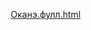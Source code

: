 [Оканэ.фулл.html](https://github.com/user-attachments/files/22931711/default.html)
<!DOCTYPE html>
<html lang="ru">
<head>
    <meta charset="UTF-8">
    <meta name="viewport" content="width=device-width, initial-scale=1.0">
    <title>Озвучка Оканэ</title>
    <style>
        * {
            margin: 0;
            padding: 0;
            box-sizing: border-box;
        }
        
        body {
            font-family: 'Segoe UI', Tahoma, Geneva, Verdana, sans-serif;
            background: linear-gradient(135deg, #fff5f7, #ffeef2);
            color: #5a2d47;
            min-height: 100vh;
            padding: 20px;
        }
        
        .container {
            max-width: 1200px;
            margin: 0 auto;
            display: grid;
            grid-template-columns: 300px 1fr;
            gap: 30px;
        }
        
        .sidebar {
            background: white;
            padding: 25px;
            border-radius: 20px;
            box-shadow: 0 4px 15px rgba(214, 51, 132, 0.1);
            border: 2px solid #f8bbd9;
            height: fit-content;
            position: sticky;
            top: 20px;
        }
        
        .main-content {
            display: flex;
            flex-direction: column;
            gap: 20px;
        }
        
        h1 {
            text-align: center;
            margin-bottom: 30px;
            color: #d63384;
            font-size: 2.5em;
            text-shadow: 2px 2px 4px rgba(214, 51, 132, 0.1);
            grid-column: 1 / -1;
        }
        
        .admin-panel {
            background: white;
            padding: 20px;
            border-radius: 15px;
            margin-bottom: 20px;
            box-shadow: 0 4px 15px rgba(214, 51, 132, 0.1);
            border: 2px solid #f8bbd9;
        }
        
        .admin-controls {
            display: flex;
            gap: 15px;
            align-items: center;
            flex-wrap: wrap;
        }
        
        .admin-status {
            padding: 8px 16px;
            border-radius: 20px;
            font-size: 14px;
            font-weight: 500;
        }
        
        .admin-status.off {
            background: #ffe3e3;
            color: #fa5252;
        }
        
        .admin-status.on {
            background: #d3f9d8;
            color: #2b8a3e;
        }
        
        .admin-btn {
            padding: 10px 20px;
            background: linear-gradient(135deg, #d63384, #ec4899);
            color: white;
            border: none;
            border-radius: 20px;
            cursor: pointer;
            font-size: 14px;
            transition: all 0.3s;
        }
        
        .admin-btn:hover {
            transform: translateY(-2px);
            box-shadow: 0 5px 15px rgba(214, 51, 132, 0.3);
        }
        
        .admin-btn.logout {
            background: linear-gradient(135deg, #6c757d, #868e96);
        }
        
        .controls {
            display: flex;
            gap: 15px;
            margin-bottom: 20px;
            flex-wrap: wrap;
        }
        
        .search-box {
            flex: 1;
            min-width: 250px;
        }
        
        #searchInput {
            width: 100%;
            padding: 12px 20px;
            border: 2px solid #f8bbd9;
            border-radius: 25px;
            background: white;
            color: #5a2d47;
            font-size: 16px;
            outline: none;
            transition: all 0.3s;
        }
        
        #searchInput:focus {
            border-color: #d63384;
            box-shadow: 0 0 0 3px rgba(214, 51, 132, 0.1);
        }
        
        .filters {
            display: flex;
            gap: 10px;
            margin-bottom: 20px;
            flex-wrap: wrap;
        }
        
        .filter-btn {
            padding: 8px 16px;
            border: 2px solid #f8bbd9;
            border-radius: 20px;
            background: white;
            color: #5a2d47;
            cursor: pointer;
            transition: all 0.3s;
        }
        
        .filter-btn.active {
            background: #d63384;
            color: white;
            border-color: #d63384;
        }
        
        .filter-btn:hover {
            background: #f8bbd9;
            color: white;
        }
        
        .filter-btn.best {
            background: linear-gradient(135deg, #ffd700, #ffed4e);
            color: #8a6d0c;
            border-color: #ffd700;
            font-weight: 600;
        }
        
        .filter-btn.best.active {
            background: linear-gradient(135deg, #ff6b00, #ff8c00);
            color: white;
            border-color: #ff6b00;
        }
        
        .add-btn {
            padding: 12px 24px;
            background: linear-gradient(135deg, #d63384, #ec4899);
            color: white;
            border: none;
            border-radius: 25px;
            cursor: pointer;
            font-size: 16px;
            transition: all 0.3s;
        }
        
        .add-btn:hover {
            transform: translateY(-2px);
            box-shadow: 0 5px 15px rgba(214, 51, 132, 0.3);
        }
        
        .add-btn:disabled {
            background: #ccc;
            cursor: not-allowed;
            transform: none;
            box-shadow: none;
        }
        
        .anime-list {
            display: grid;
            grid-template-columns: repeat(auto-fill, minmax(350px, 1fr));
            gap: 25px;
        }
        
        .anime-item {
            background: white;
            border-radius: 20px;
            box-shadow: 0 4px 15px rgba(214, 51, 132, 0.1);
            transition: transform 0.3s, box-shadow 0.3s;
            border: 2px solid #ffeef2;
            position: relative;
            overflow: hidden;
            display: flex;
            flex-direction: column;
        }
        
        .anime-item:hover {
            transform: translateY(-5px);
            box-shadow: 0 8px 25px rgba(214, 51, 132, 0.15);
        }
        
        .anime-poster-container {
            position: relative;
            width: 100%;
            display: flex;
            justify-content: center;
            background: #fff5f7;
            padding: 0;
        }
        
        .anime-poster {
            width: 100%;
            height: auto;
            display: block;
            object-fit: contain;
        }
        
        .anime-content {
            padding: 20px;
            flex: 1;
            display: flex;
            flex-direction: column;
            min-height: 0;
        }
        
        .anime-title {
            font-size: 20px;
            font-weight: bold;
            margin-bottom: 12px;
            color: #d63384;
            line-height: 1.2;
        }
        
        .anime-info {
            display: flex;
            gap: 15px;
            margin-bottom: 12px;
            flex-wrap: wrap;
        }
        
        .studio, .voice-type {
            font-size: 14px;
            padding: 6px 12px;
            border-radius: 15px;
            background: #fff5f7;
            color: #5a2d47;
        }
        
        .voice-type.dub { background: #e3f2fd; color: #1565c0; }
        .voice-type.recap { background: #f3e5f5; color: #7b1fa2; }
        .voice-type.offscreen { background: #e8f5e8; color: #2e7d32; }
        
        .rating {
            background: linear-gradient(135deg, #ffd700, #ffed4e);
            color: #8a6d0c;
            font-weight: 600;
        }
        
        .voice-actors {
            margin: 12px 0;
            padding: 12px;
            background: #f8f9fa;
            border-radius: 10px;
            border-left: 4px solid #d63384;
            flex-shrink: 0;
        }
        
        .voice-actors-title {
            font-size: 14px;
            font-weight: 600;
            color: #d63384;
            margin-bottom: 8px;
        }
        
        .voice-actor {
            font-size: 13px;
            color: #5a2d47;
            line-height: 1.4;
            margin-bottom: 4px;
        }
        
        .voice-actor:last-child {
            margin-bottom: 0;
        }
        
        .description {
            margin: 0;
            line-height: 1.6;
            color: #6b4a5a;
            flex: 1;
            overflow-y: auto;
            max-height: 100px;
            padding-right: 10px;
            min-height: 60px;
        }
        
        .description::-webkit-scrollbar {
            width: 6px;
        }
        
        .description::-webkit-scrollbar-track {
            background: #fff5f7;
            border-radius: 3px;
        }
        
        .description::-webkit-scrollbar-thumb {
            background: #f8bbd9;
            border-radius: 3px;
        }
        
        .description::-webkit-scrollbar-thumb:hover {
            background: #d63384;
        }
        
        .anime-actions {
            display: flex;
            gap: 8px;
            margin-top: 15px;
            flex-wrap: wrap;
            flex-shrink: 0;
        }
        
        .anime-link {
            color: #d63384;
            text-decoration: none;
            padding: 8px 16px;
            background: #fff5f7;
            border-radius: 15px;
            transition: all 0.3s;
            border: 2px solid transparent;
            text-align: center;
            flex: 1;
            font-size: 12px;
            min-width: 80px;
        }
        
        .anime-link:hover {
            background: #d63384;
            color: white;
            border-color: #d63384;
        }
        
        .edit-btn {
            background: #4dabf7;
            color: white;
            border: none;
            border-radius: 15px;
            padding: 8px 12px;
            cursor: pointer;
            transition: all 0.3s;
            display: flex;
            align-items: center;
            gap: 4px;
            font-size: 12px;
            min-width: 80px;
            justify-content: center;
        }
        
        .edit-btn:hover {
            background: #339af0;
            transform: translateY(-2px);
        }
        
        .edit-btn:disabled {
            background: #ccc;
            cursor: not-allowed;
            transform: none;
        }
        
        .delete-btn {
            background: #ff6b6b;
            color: white;
            border: none;
            border-radius: 15px;
            padding: 8px 12px;
            cursor: pointer;
            transition: all 0.3s;
            display: flex;
            align-items: center;
            gap: 4px;
            font-size: 12px;
            min-width: 80px;
            justify-content: center;
        }
        
        .delete-btn:hover {
            background: #ff5252;
            transform: translateY(-2px);
        }
        
        .delete-btn:disabled {
            background: #ccc;
            cursor: not-allowed;
            transform: none;
        }

        /* Стили для комментариев */
        .comments-section {
            margin-top: 20px;
            padding-top: 20px;
            border-top: 2px solid #f8bbd9;
        }

        .comments-title {
            font-size: 18px;
            font-weight: 600;
            color: #d63384;
            margin-bottom: 15px;
            display: flex;
            align-items: center;
            gap: 8px;
        }

        .comment-form {
            margin-bottom: 20px;
        }

        .comment-input {
            width: 100%;
            padding: 12px;
            border: 2px solid #f8bbd9;
            border-radius: 15px;
            font-size: 14px;
            outline: none;
            transition: border-color 0.3s;
            resize: vertical;
            min-height: 80px;
        }

        .comment-input:focus {
            border-color: #d63384;
        }

        .submit-comment {
            background: linear-gradient(135deg, #d63384, #ec4899);
            color: white;
            border: none;
            border-radius: 15px;
            padding: 10px 20px;
            cursor: pointer;
            font-size: 14px;
            transition: all 0.3s;
            margin-top: 10px;
        }

        .submit-comment:hover {
            transform: translateY(-2px);
            box-shadow: 0 5px 15px rgba(214, 51, 132, 0.3);
        }

        .comments-list {
            max-height: 200px;
            overflow-y: auto;
        }

        .comment-item {
            background: #f8f9fa;
            padding: 12px;
            border-radius: 12px;
            margin-bottom: 10px;
            border-left: 3px solid #d63384;
            position: relative;
        }

        .comment-author {
            font-weight: 600;
            color: #d63384;
            margin-bottom: 5px;
            font-size: 14px;
            display: flex;
            align-items: center;
            gap: 8px;
        }

        .author-avatar {
            width: 24px;
            height: 24px;
            border-radius: 50%;
            object-fit: cover;
        }

        .comment-text {
            color: #5a2d47;
            line-height: 1.4;
            font-size: 14px;
        }

        .comment-date {
            font-size: 12px;
            color: #868e96;
            margin-top: 5px;
            text-align: right;
        }

        .no-comments {
            text-align: center;
            color: #868e96;
            font-style: italic;
            padding: 20px;
        }

        .show-more-comments {
            background: #f8bbd9;
            color: #5a2d47;
            border: none;
            border-radius: 10px;
            padding: 8px 16px;
            cursor: pointer;
            font-size: 12px;
            transition: all 0.3s;
            margin-top: 10px;
            display: block;
            width: 100%;
        }

        .show-more-comments:hover {
            background: #d63384;
            color: white;
        }

        .delete-comment-btn {
            position: absolute;
            top: 8px;
            right: 8px;
            background: #ff6b6b;
            color: white;
            border: none;
            border-radius: 8px;
            width: 20px;
            height: 20px;
            cursor: pointer;
            font-size: 10px;
            display: flex;
            align-items: center;
            justify-content: center;
            opacity: 0;
            transition: opacity 0.3s;
        }

        .comment-item:hover .delete-comment-btn {
            opacity: 1;
        }

        .delete-comment-btn:hover {
            background: #ff5252;
        }

        /* Стили для сайдбара с реквизитами */
        .support-section {
            margin-bottom: 30px;
        }

        .support-title {
            font-size: 20px;
            font-weight: 600;
            color: #d63384;
            margin-bottom: 15px;
            text-align: center;
        }

        .requisites {
            background: #fff5f7;
            padding: 20px;
            border-radius: 15px;
            border: 2px solid #f8bbd9;
        }

        .requisite-item {
            margin-bottom: 15px;
        }

        .requisite-label {
            font-weight: 600;
            color: #5a2d47;
            margin-bottom: 5px;
            font-size: 14px;
        }

        .requisite-value {
            background: white;
            padding: 10px 15px;
            border-radius: 10px;
            border: 1px solid #f8bbd9;
            font-family: monospace;
            font-size: 16px;
            color: #d63384;
            word-break: break-all;
            cursor: pointer;
            transition: all 0.3s;
        }

        .requisite-value:hover {
            background: #ffeef2;
            border-color: #d63384;
        }

        .copy-notification {
            position: fixed;
            top: 20px;
            right: 20px;
            background: #d63384;
            color: white;
            padding: 10px 20px;
            border-radius: 10px;
            box-shadow: 0 4px 15px rgba(214, 51, 132, 0.3);
            z-index: 1000;
            opacity: 0;
            transform: translateY(-20px);
            transition: all 0.3s;
        }

        .copy-notification.show {
            opacity: 1;
            transform: translateY(0);
        }

        .support-text {
            text-align: center;
            color: #6b4a5a;
            font-size: 14px;
            line-height: 1.5;
            margin-top: 15px;
        }

        /* Стили для профиля пользователя */
        .user-profile {
            margin-bottom: 30px;
        }

        .profile-title {
            font-size: 20px;
            font-weight: 600;
            color: #d63384;
            margin-bottom: 15px;
            text-align: center;
        }

        .profile-form {
            background: #fff5f7;
            padding: 20px;
            border-radius: 15px;
            border: 2px solid #f8bbd9;
        }

        .profile-avatar {
            width: 80px;
            height: 80px;
            border-radius: 50%;
            object-fit: cover;
            margin: 0 auto 15px;
            display: block;
            border: 3px solid #d63384;
        }

        .avatar-upload {
            text-align: center;
            margin-bottom: 15px;
        }

        .avatar-input {
            display: none;
        }

        .avatar-label {
            background: #d63384;
            color: white;
            padding: 8px 16px;
            border-radius: 10px;
            cursor: pointer;
            font-size: 14px;
            transition: all 0.3s;
        }

        .avatar-label:hover {
            background: #ec4899;
            transform: translateY(-2px);
        }

        .form-group {
            margin-bottom: 15px;
        }

        .form-group label {
            display: block;
            margin-bottom: 5px;
            color: #5a2d47;
            font-weight: 500;
            font-size: 14px;
        }

        .form-group input {
            width: 100%;
            padding: 10px;
            border: 2px solid #f8bbd9;
            border-radius: 10px;
            font-size: 14px;
            outline: none;
            transition: border-color 0.3s;
        }

        .form-group input:focus {
            border-color: #d63384;
        }

        .save-profile {
            background: linear-gradient(135deg, #d63384, #ec4899);
            color: white;
            border: none;
            border-radius: 10px;
            padding: 10px 20px;
            cursor: pointer;
            font-size: 14px;
            transition: all 0.3s;
            width: 100%;
        }

        .save-profile:hover {
            transform: translateY(-2px);
            box-shadow: 0 5px 15px rgba(214, 51, 132, 0.3);
        }
        
        .modal {
            display: none;
            position: fixed;
            top: 0;
            left: 0;
            width: 100%;
            height: 100%;
            background: rgba(0, 0, 0, 0.5);
            z-index: 1000;
        }
        
        .modal-content {
            position: absolute;
            top: 50%;
            left: 50%;
            transform: translate(-50%, -50%);
            background: white;
            padding: 30px;
            border-radius: 20px;
            width: 90%;
            max-width: 500px;
            max-height: 90vh;
            overflow-y: auto;
            box-shadow: 0 10px 30px rgba(0, 0, 0, 0.2);
        }
        
        .form-group {
            margin-bottom: 20px;
        }
        
        .form-group label {
            display: block;
            margin-bottom: 8px;
            color: #5a2d47;
            font-weight: 500;
        }
        
        .form-group input, .form-group select, .form-group textarea {
            width: 100%;
            padding: 12px;
            border: 2px solid #f8bbd9;
            border-radius: 10px;
            font-size: 16px;
            outline: none;
            transition: border-color 0.3s;
        }
        
        .form-group input:focus, .form-group select:focus, .form-group textarea:focus {
            border-color: #d63384;
        }
        
        .rating-input {
            display: flex;
            align-items: center;
            gap: 10px;
        }
        
        .rating-stars {
            display: flex;
            gap: 5px;
        }
        
        .rating-star {
            font-size: 20px;
            cursor: pointer;
            color: #ddd;
            transition: color 0.2s;
        }
        
        .rating-star.active {
            color: #ffd700;
        }
        
        .image-preview {
            width: 100%;
            min-height: 200px;
            border: 2px dashed #f8bbd9;
            border-radius: 10px;
            display: flex;
            align-items: center;
            justify-content: center;
            margin-top: 10px;
            overflow: hidden;
            background: #fff5f7;
        }
        
        .image-preview img {
            width: 100%;
            height: auto;
            max-height: 300px;
            object-fit: contain;
        }
        
        .btn-group {
            display: flex;
            gap: 10px;
            justify-content: flex-end;
            margin-top: 20px;
        }
        
        .btn {
            padding: 10px 20px;
            border: none;
            border-radius: 10px;
            cursor: pointer;
            font-size: 16px;
            transition: all 0.3s;
        }
        
        .btn-primary {
            background: #d63384;
            color: white;
        }
        
        .btn-secondary {
            background: #f8bbd9;
            color: #5a2d47;
        }
        
        .btn:hover {
            transform: translateY(-2px);
        }

        .empty-state {
            text-align: center;
            padding: 60px 20px;
            color: #d63384;
            grid-column: 1 / -1;
        }

        .empty-state h3 {
            font-size: 24px;
            margin-bottom: 10px;
        }

        .empty-state p {
            color: #6b4a5a;
            font-size: 16px;
        }

        .login-modal {
            display: none;
        }

        .login-modal.active {
            display: block;
        }

        @media (max-width: 1024px) {
            .container {
                grid-template-columns: 1fr;
            }
            
            .sidebar {
                position: static;
                order: 2;
            }
            
            .main-content {
                order: 1;
            }
        }

        @media (max-width: 768px) {
            .anime-list {
                grid-template-columns: 1fr;
            }
            
            .anime-actions {
                flex-direction: column;
            }
            
            .admin-controls {
                flex-direction: column;
                align-items: stretch;
            }
            
            .anime-link, .edit-btn, .delete-btn {
                min-width: 100%;
                font-size: 14px;
                padding: 10px 16px;
            }
            
            .filters {
                justify-content: center;
            }
        }

        @media (max-width: 480px) {
            .anime-item {
                margin: 0 -10px;
            }
        }
    </style>
</head>
<body>
    <div class="container">
        <h1>🌸 Озвучка Оканэ</h1>
        
        <!-- Сайдбар с профилем и реквизитами -->
        <div class="sidebar">
            <!-- Профиль пользователя -->
            <div class="user-profile">
                <h2 class="profile-title">👤 Мой профиль</h2>
                <div class="profile-form">
                    <img src="https://via.placeholder.com/80/ffeef2/d63384?text=AV" alt="Аватар" class="profile-avatar" id="userAvatar">
                    <div class="avatar-upload">
                        <input type="file" id="avatarInput" class="avatar-input" accept="image/*">
                        <label for="avatarInput" class="avatar-label">📷 Сменить аватар</label>
                    </div>
                    <div class="form-group">
                        <label for="usernameInput">Никнейм:</label>
                        <input type="text" id="usernameInput" placeholder="Введите ваш никнейм">
                    </div>
                    <button class="save-profile" onclick="saveUserProfile()">💾 Сохранить профиль</button>
                </div>
            </div>

            <!-- Реквизиты -->
            <div class="support-section">
                <h2 class="support-title">💝 Поддержать проект</h2>
                <div class="requisites">
                    <div class="requisite-item">
                        <div class="requisite-label">Банковская карта:</div>
                        <div class="requisite-value" onclick="copyToClipboard('2202208169526309')">
                            2202 2081 6952 6309
                        </div>
                    </div>
                    <div class="requisite-item">
                        <div class="requisite-label">Номер телефона:</div>
                        <div class="requisite-value" onclick="copyToClipboard('89055662696')">
                            8 (905) 566-26-96
                        </div>
                    </div>
                </div>
                <div class="support-text">
                    Ваша поддержка помогает поддерживать хостинг и развивать проект. 
                    Спасибо за ваш вклад! 💖
                </div>
            </div>
        </div>

        <!-- Основной контент -->
        <div class="main-content">
            <!-- Панель администратора -->
            <div class="admin-panel">
                <div class="admin-controls">
                    <div class="admin-status off" id="adminStatus">
                        🔐 Режим пользователя
                    </div>
                    <button class="admin-btn" onclick="toggleAdminMode()" id="adminToggle">
                        🔑 Войти как админ
                    </button>
                    <button class="admin-btn logout" onclick="logoutAdmin()" id="logoutBtn" style="display: none;">
                        🚪 Выйти
                    </button>
                </div>
            </div>
            
            <div class="controls">
                <div class="search-box">
                    <input type="text" id="searchInput" placeholder="🔍 Поиск аниме...">
                </div>
                <button class="add-btn" onclick="openAddModal()" id="addBtn" disabled>
                    + Добавить аниме
                </button>
            </div>
            
            <div class="filters">
                <button class="filter-btn active" onclick="setFilter('all')">Все</button>
                <button class="filter-btn best" onclick="toggleBestFilter()" id="bestFilter">⭐ Лучшее</button>
                <button class="filter-btn" onclick="setFilter('dub')">Дубляж</button>
                <button class="filter-btn" onclick="setFilter('recap')">Рекаст</button>
                <button class="filter-btn" onclick="setFilter('offscreen')">Закадровая</button>
            </div>
            
            <div class="anime-list" id="animeList">
                <!-- Список будет добавляться через JavaScript -->
            </div>
        </div>
    </div>

    <!-- Уведомление о копировании -->
    <div class="copy-notification" id="copyNotification">
        Реквизиты скопированы! 📋
    </div>

    <!-- Модальное окно входа -->
    <div class="modal login-modal" id="loginModal">
        <div class="modal-content">
            <h2 style="margin-bottom: 20px; color: #d63384;">Вход для администратора</h2>
            <form id="loginForm">
                <div class="form-group">
                    <label>Пароль администратора</label>
                    <input type="password" id="adminPassword" required placeholder="Введите пароль">
                </div>
                <div class="btn-group">
                    <button type="button" class="btn btn-secondary" onclick="closeLoginModal()">Отмена</button>
                    <button type="submit" class="btn btn-primary">Войти</button>
                </div>
            </form>
        </div>
    </div>

    <!-- Модальное окно добавления/редактирования аниме -->
    <div class="modal" id="animeModal">
        <div class="modal-content">
            <h2 style="margin-bottom: 20px; color: #d63384;" id="modalTitle">Добавить аниме</h2>
            <form id="animeForm">
                <input type="hidden" id="editIndex" value="-1">
                
                <div class="form-group">
                    <label>Название аниме</label>
                    <input type="text" id="animeTitle" required>
                </div>
                
                <div class="form-group">
                    <label>Студии (через запятую)</label>
                    <input type="text" id="animeStudio" required placeholder="Например: Wit Studio, MAPPA">
                    <small style="color: #868e96; font-size: 12px;">Перечислите студии через запятую</small>
                </div>
                
                <div class="form-group">
                    <label>Тип озвучки</label>
                    <select id="animeVoiceType" required>
                        <option value="dub">Дубляж</option>
                        <option value="recap">Рекаст</option>
                        <option value="offscreen">Закадровая</option>
                    </select>
                </div>
                
                <div class="form-group">
                    <label>Рейтинг</label>
                    <div class="rating-input">
                        <div class="rating-stars" id="ratingStars">
                            <span class="rating-star" data-rating="1">☆</span>
                            <span class="rating-star" data-rating="2">☆</span>
                            <span class="rating-star" data-rating="3">☆</span>
                            <span class="rating-star" data-rating="4">☆</span>
                            <span class="rating-star" data-rating="5">☆</span>
                        </div>
                        <input type="hidden" id="animeRating" value="0">
                        <span id="ratingValue">0/5</span>
                    </div>
                </div>
                
                <div class="form-group">
                    <label>Актеры озвучки (каждый с новой строки)</label>
                    <textarea id="animeVoiceActors" rows="4" placeholder="Имя актера - роль&#10;Например:&#10;Иван Иванов - Эрен Йегер&#10;Мария Петрова - Микаса Аккерман"></textarea>
                    <small style="color: #868e96; font-size: 12px;">Вводите каждого актера с его ролью на отдельной строке</small>
                </div>
                
                <div class="form-group">
                    <label>Ссылка для просмотра</label>
                    <input type="url" id="animeLink" required>
                </div>
                
                <div class="form-group">
                    <label>Постер аниме (URL или файл)</label>
                    <input type="text" id="animePosterUrl" placeholder="URL картинки">
                    <input type="file" id="animePosterFile" accept="image/*" style="margin-top: 10px;">
                    <div class="image-preview" id="imagePreview">
                        <span style="color: #f8bbd9;">Превью постера</span>
                    </div>
                </div>
                
                <div class="form-group">
                    <label>Описание</label>
                    <textarea id="animeDescription" rows="4" placeholder="Подробное описание аниме..."></textarea>
                </div>
                
                <div class="btn-group">
                    <button type="button" class="btn btn-secondary" onclick="closeModal()">Отмена</button>
                    <button type="submit" class="btn btn-primary" id="modalSubmit">Добавить</button>
                </div>
            </form>
        </div>
    </div>

    <script>
        // Данные аниме
        let animeList = [
            {
                title: "Атака Титанов",
                studio: "Wit Studio, MAPPA",
                link: "https://shikimori.one/animes/16498-shingeki-no-kyojin",
                description: "Эрен Йегер и его друзья сражаются с титанами, чтобы выжить в жестоком мире. История начинается, когда гигантские титаны прорываются через стены, защищающие человечество. Главный герой, Эрен Йегер, клянется уничтожить всех титанов и узнать правду о своем мире.",
                voiceType: "dub",
                poster: "https://via.placeholder.com/600x800/ffeef2/d63384?text=Атака+Титанов",
                voiceActors: [
                    "Иван Иванов - Эрен Йегер",
                    "Мария Петрова - Микаса Аккерман",
                    "Петр Сидоров - Армин Арлерт",
                    "Анна Козлова - Леви Аккерман"
                ],
                rating: 5,
                isBest: true,
                comments: [
                    {
                        author: "Алексей",
                        avatar: "https://via.placeholder.com/40/ffeef2/d63384?text=A",
                        text: "Отличная озвучка! Очень понравилась работа актеров.",
                        date: "2024-01-15 14:30"
                    },
                    {
                        author: "Мария",
                        avatar: "https://via.placeholder.com/40/ffeef2/d63384?text=M",
                        text: "Смотрела на одном дыхании, спасибо за качественный дубляж!",
                        date: "2024-01-16 09:15"
                    },
                    {
                        author: "Дмитрий",
                        avatar: "https://via.placeholder.com/40/ffeef2/d63384?text=D",
                        text: "Лучшая озвучка из всех что слышал!",
                        date: "2024-01-17 18:45"
                    },
                    {
                        author: "Светлана",
                        avatar: "https://via.placeholder.com/40/ffeef2/d63384?text=S",
                        text: "Пересматриваю уже в третий раз, не надоедает!",
                        date: "2024-01-18 11:20"
                    }
                ]
            },
            {
                title: "Ван Пис",
                studio: "Toei Animation",
                link: "https://shikimori.one/animes/21-one-piece",
                description: "Приключения Луффи и его команды пиратов в поисках величайшего сокровища - Ван Пис. Монки Д. Луффи, молодой пират с телом резины после съеденного Дьявольского фрукта, отправляется в захватывающее путешествие через Гранд Лайн, чтобы стать Королем Пиратов.",
                voiceType: "recap",
                poster: "https://via.placeholder.com/600x800/ffeef2/d63384?text=Ван+Пис",
                voiceActors: [
                    "Сергей Белов - Монки Д. Луффи",
                    "Ольга Семенова - Нами",
                    "Дмитрий Новиков - Ророноа Зоро",
                    "Елена Воронова - Винсмок Санджи"
                ],
                rating: 4,
                isBest: true,
                comments: []
            }
        ];

        // Настройки администратора
        const ADMIN_PASSWORD = "admin123";
        let isAdmin = false;
        let currentFilter = 'all';
        let currentBestFilter = false;
        let currentEditIndex = -1;
        let currentUser = {
            username: "Анонимный пользователь",
            avatar: "https://via.placeholder.com/80/ffeef2/d63384?text=AV"
        };

        // Функция для отображения списка
        function displayAnimeList(list) {
            const animeListElement = document.getElementById('animeList');
            animeListElement.innerHTML = '';
            
            const filteredList = list.filter(anime => {
                // Применяем фильтр по типу озвучки
                let typeMatch = true;
                if (currentFilter !== 'all') {
                    typeMatch = anime.voiceType === currentFilter;
                }
                
                // Применяем фильтр "Лучшее"
                let bestMatch = true;
                if (currentBestFilter) {
                    bestMatch = anime.isBest === true;
                }
                
                return typeMatch && bestMatch;
            });
            
            if (filteredList.length === 0) {
                animeListElement.innerHTML = `
                    <div class="empty-state">
                        <h3>😔 Ничего не найдено</h3>
                        <p>Попробуйте изменить фильтры или добавить новое аниме</p>
                    </div>
                `;
                return;
            }
            
            filteredList.forEach((anime, index) => {
                const stars = '⭐'.repeat(anime.rating) + '☆'.repeat(5 - anime.rating);
                
                // Формируем HTML для актеров озвучки
                let voiceActorsHTML = '';
                if (anime.voiceActors && anime.voiceActors.length > 0) {
                    voiceActorsHTML = `
                        <div class="voice-actors">
                            <div class="voice-actors-title">🎭 Актеры озвучки:</div>
                            ${anime.voiceActors.map(actor => `
                                <div class="voice-actor">• ${actor}</div>
                            `).join('')}
                        </div>
                    `;
                }

                // Формируем HTML для комментариев (первые 3)
                const commentsHTML = generateCommentsHTML(anime, index, 3);
                const showMoreButton = anime.comments && anime.comments.length > 3 ? 
                    `<button class="show-more-comments" onclick="showAllComments(${index})">
                        📖 Показать все комментарии (${anime.comments.length})
                    </button>` : '';
                
                const animeItem = document.createElement('div');
                animeItem.className = 'anime-item';
                animeItem.innerHTML = `
                    <div class="anime-poster-container">
                        <img src="${anime.poster}" alt="${anime.title}" class="anime-poster" 
                             onerror="this.src='https://via.placeholder.com/600x800/ffeef2/d63384?text=Постер'">
                    </div>
                    <div class="anime-content">
                        <div class="anime-title">${anime.title}</div>
                        <div class="anime-info">
                            <span class="studio">${anime.studio}</span>
                            <span class="voice-type ${anime.voiceType}">
                                ${getVoiceTypeText(anime.voiceType)}
                            </span>
                            ${anime.rating > 0 ? `
                                <span class="rating">${stars}</span>
                            ` : ''}
                        </div>
                        
                        ${voiceActorsHTML}
                        
                        <div class="description">${anime.description}</div>
                        
                        <!-- Секция комментариев -->
                        <div class="comments-section">
                            <div class="comments-title">
                                💬 Комментарии 
                                <span style="font-size: 14px; color: #868e96;">(${anime.comments ? anime.comments.length : 0})</span>
                            </div>
                            
                            <!-- Форма добавления комментария -->
                            <div class="comment-form">
                                <textarea class="comment-input" placeholder="Оставьте ваш комментарий..." id="commentInput-${index}"></textarea>
                                <button class="submit-comment" onclick="addComment(${index})">
                                    Отправить комментарий
                                </button>
                            </div>
                            
                            <!-- Список комментариев -->
                            <div class="comments-list">
                                ${commentsHTML}
                            </div>
                            ${showMoreButton}
                        </div>
                        
                        <div class="anime-actions">
                            <a href="${anime.link}" target="_blank" class="anime-link">🎬 Смотреть</a>
                            <button class="edit-btn" onclick="editAnime(${index})" ${!isAdmin ? 'disabled' : ''}>
                                ✏️
                            </button>
                            <button class="delete-btn" onclick="deleteAnime(${index})" ${!isAdmin ? 'disabled' : ''}>
                                🗑️
                            </button>
                        </div>
                    </div>
                `;
                animeListElement.appendChild(animeItem);
            });
        }

        // Функция для генерации HTML комментариев
        function generateCommentsHTML(anime, index, limit = null) {
            if (!anime.comments || anime.comments.length === 0) {
                return '<div class="no-comments">Пока нет комментариев. Будьте первым!</div>';
            }
            
            const commentsToShow = limit ? anime.comments.slice(0, limit) : anime.comments;
            
            return commentsToShow.map((comment, commentIndex) => `
                <div class="comment-item">
                    ${isAdmin ? `<button class="delete-comment-btn" onclick="deleteComment(${index}, ${commentIndex})">×</button>` : ''}
                    <div class="comment-author">
                        <img src="${comment.avatar}" alt="Аватар" class="author-avatar">
                        ${comment.author}
                    </div>
                    <div class="comment-text">${comment.text}</div>
                    <div class="comment-date">${formatDate(comment.date)}</div>
                </div>
            `).join('');
        }

        // Функция для форматирования даты
        function formatDate(dateString) {
            const date = new Date(dateString);
            return date.toLocaleString('ru-RU', {
                day: '2-digit',
                month: '2-digit',
                year: 'numeric',
                hour: '2-digit',
                minute: '2-digit'
            });
        }

        // Функция добавления комментария
        function addComment(animeIndex) {
            const commentInput = document.getElementById(`commentInput-${animeIndex}`);
            const commentText = commentInput.value.trim();
            
            if (!commentText) {
                alert('Пожалуйста, введите текст комментария');
                return;
            }
            
            if (!animeList[animeIndex].comments) {
                animeList[animeIndex].comments = [];
            }
            
            const newComment = {
                author: currentUser.username,
                avatar: currentUser.avatar,
                text: commentText,
                date: new Date().toISOString().replace('T', ' ').substring(0, 16)
            };
            
            animeList[animeIndex].comments.unshift(newComment);
            saveToLocalStorage();
            displayAnimeList(animeList);
            
            // Очищаем поле ввода
            commentInput.value = '';
        }

        // Функция удаления комментария (для админа)
        function deleteComment(animeIndex, commentIndex) {
            if (!isAdmin) return;
            
            if (confirm('Вы уверены, что хотите удалить этот комментарий?')) {
                animeList[animeIndex].comments.splice(commentIndex, 1);
                saveToLocalStorage();
                displayAnimeList(animeList);
            }
        }

        // Функция показа всех комментариев
        function showAllComments(animeIndex) {
            const anime = animeList[animeIndex];
            const commentsHTML = generateCommentsHTML(anime, animeIndex); // Без лимита
            
            // Создаем модальное окно для показа всех комментариев
            const modal = document.createElement('div');
            modal.className = 'modal';
            modal.style.display = 'block';
            modal.innerHTML = `
                <div class="modal-content">
                    <h2 style="margin-bottom: 20px; color: #d63384;">💬 Все комментарии к "${anime.title}"</h2>
                    <div class="comments-list" style="max-height: 400px;">
                        ${commentsHTML}
                    </div>
                    <div class="btn-group" style="margin-top: 20px;">
                        <button class="btn btn-secondary" onclick="this.closest('.modal').remove()">Закрыть</button>
                        ${isAdmin && anime.comments && anime.comments.length > 0 ? 
                            `<button class="btn btn-primary" onclick="clearAllComments(${animeIndex})">🗑️ Очистить все комментарии</button>` : ''}
                    </div>
                </div>
            `;
            
            document.body.appendChild(modal);
            
            // Закрытие при клике вне модального окна
            modal.addEventListener('click', function(e) {
                if (e.target === modal) {
                    modal.remove();
                }
            });
        }

        // Функция очистки всех комментариев (для админа)
        function clearAllComments(animeIndex) {
            if (!isAdmin) return;
            
            if (confirm('Вы уверены, что хотите удалить ВСЕ комментарии к этому аниме?')) {
                animeList[animeIndex].comments = [];
                saveToLocalStorage();
                displayAnimeList(animeList);
                document.querySelector('.modal').remove();
            }
        }

        // Функция сохранения профиля пользователя
        function saveUserProfile() {
            const usernameInput = document.getElementById('usernameInput');
            const username = usernameInput.value.trim();
            
            if (username) {
                currentUser.username = username;
            }
            
            saveUserToLocalStorage();
            showNotification('Профиль сохранен! ✅');
        }

        // Функция загрузки аватара
        document.getElementById('avatarInput').addEventListener('change', function(e) {
            const file = e.target.files[0];
            if (file) {
                const reader = new FileReader();
                reader.onload = function(e) {
                    currentUser.avatar = e.target.result;
                    document.getElementById('userAvatar').src = e.target.result;
                    saveUserToLocalStorage();
                };
                reader.readAsDataURL(file);
            }
        });

        // Функция копирования реквизитов
        function copyToClipboard(text) {
            navigator.clipboard.writeText(text.replace(/\s/g, '')).then(() => {
                showCopyNotification();
            });
        }

        // Функция показа уведомления о копировании
        function showCopyNotification() {
            const notification = document.getElementById('copyNotification');
            notification.classList.add('show');
            setTimeout(() => {
                notification.classList.remove('show');
            }, 2000);
        }

        // Функция показа обычного уведомления
        function showNotification(message) {
            const notification = document.getElementById('copyNotification');
            notification.textContent = message;
            notification.classList.add('show');
            setTimeout(() => {
                notification.classList.remove('show');
            }, 2000);
        }

        // Остальной код остается без изменений...
        // [Здесь должен быть остальной JavaScript код из предыдущего примера]
        // Функции редактирования, удаления, фильтров, рейтинга, админ-панели и т.д.

        // Функция редактирования аниме
        function editAnime(index) {
            if (!isAdmin) return;
            
            const anime = animeList[index];
            currentEditIndex = index;
            
            document.getElementById('modalTitle').textContent = 'Редактировать аниме';
            document.getElementById('modalSubmit').textContent = 'Сохранить';
            document.getElementById('editIndex').value = index;
            
            document.getElementById('animeTitle').value = anime.title;
            document.getElementById('animeStudio').value = anime.studio;
            document.getElementById('animeVoiceType').value = anime.voiceType;
            document.getElementById('animeLink').value = anime.link;
            document.getElementById('animeDescription').value = anime.description;
            document.getElementById('animePosterUrl').value = '';
            document.getElementById('animeVoiceActors').value = anime.voiceActors ? anime.voiceActors.join('\n') : '';
            document.getElementById('animeRating').value = anime.rating || 0;
            
            // Устанавливаем рейтинг
            setRatingStars(anime.rating || 0);
            
            // Показываем текущее изображение в превью
            document.getElementById('imagePreview').innerHTML = `<img src="${anime.poster}" alt="Превью">`;
            
            openModal();
        }

        // Функция удаления аниме
        function deleteAnime(index) {
            if (!isAdmin) return;
            
            if (confirm('Вы уверены, что хотите удалить это аниме?')) {
                animeList.splice(index, 1);
                saveToLocalStorage();
                displayAnimeList(animeList);
            }
        }

        // Функция для получения текста типа озвучки
        function getVoiceTypeText(type) {
            const types = {
                'dub': 'Дубляж',
                'recap': 'Рекаст',
                'offscreen': 'Закадровая'
            };
            return types[type] || type;
        }

        // Функции для фильтров
        function setFilter(filter) {
            currentFilter = filter;
            updateFilterButtons();
            displayAnimeList(animeList);
        }

        function toggleBestFilter() {
            currentBestFilter = !currentBestFilter;
            updateFilterButtons();
            displayAnimeList(animeList);
        }

        function updateFilterButtons() {
            const filterButtons = document.querySelectorAll('.filter-btn');
            filterButtons.forEach(btn => {
                btn.classList.remove('active');
            });
            
            // Активируем кнопку фильтра по типу
            if (currentFilter !== 'all') {
                document.querySelector(`.filter-btn[onclick="setFilter('${currentFilter}')"]`).classList.add('active');
            } else {
                document.querySelector('.filter-btn[onclick="setFilter(\'all\')"]').classList.add('active');
            }
            
            // Активируем кнопку "Лучшее" если она активна
            if (currentBestFilter) {
                document.getElementById('bestFilter').classList.add('active');
            }
        }

        // Функции для рейтинга
        function setupRatingStars() {
            const stars = document.querySelectorAll('.rating-star');
            stars.forEach(star => {
                star.addEventListener('click', function() {
                    const rating = parseInt(this.getAttribute('data-rating'));
                    setRatingStars(rating);
                });
                
                star.addEventListener('mouseover', function() {
                    const rating = parseInt(this.getAttribute('data-rating'));
                    highlightStars(rating);
                });
            });
            
            document.getElementById('ratingStars').addEventListener('mouseleave', function() {
                const currentRating = parseInt(document.getElementById('animeRating').value);
                highlightStars(currentRating);
            });
        }

        function setRatingStars(rating) {
            document.getElementById('animeRating').value = rating;
            document.getElementById('ratingValue').textContent = `${rating}/5`;
            highlightStars(rating);
        }

        function highlightStars(rating) {
            const stars = document.querySelectorAll('.rating-star');
            stars.forEach((star, index) => {
                if (index < rating) {
                    star.classList.add('active');
                    star.textContent = '⭐';
                } else {
                    star.classList.remove('active');
                    star.textContent = '☆';
                }
            });
        }

        // Функции админ-панели
        function toggleAdminMode() {
            if (!isAdmin) {
                document.getElementById('loginModal').classList.add('active');
            }
        }

        function logoutAdmin() {
            isAdmin = false;
            updateAdminUI();
            displayAnimeList(animeList);
        }

        function updateAdminUI() {
            const adminStatus = document.getElementById('adminStatus');
            const adminToggle = document.getElementById('adminToggle');
            const logoutBtn = document.getElementById('logoutBtn');
            const addBtn = document.getElementById('addBtn');
            
            if (isAdmin) {
                adminStatus.textContent = '👑 Режим администратора';
                adminStatus.className = 'admin-status on';
                adminToggle.style.display = 'none';
                logoutBtn.style.display = 'block';
                addBtn.disabled = false;
            } else {
                adminStatus.textContent = '🔐 Режим пользователя';
                adminStatus.className = 'admin-status off';
                adminToggle.style.display = 'block';
                logoutBtn.style.display = 'none';
                addBtn.disabled = true;
            }
        }

        // Функции для модальных окон
        function openModal() {
            document.getElementById('animeModal').style.display = 'block';
        }

        function openAddModal() {
            if (!isAdmin) return;
            
            document.getElementById('modalTitle').textContent = 'Добавить аниме';
            document.getElementById('modalSubmit').textContent = 'Добавить';
            document.getElementById('editIndex').value = '-1';
            document.getElementById('animeForm').reset();
            document.getElementById('imagePreview').innerHTML = '<span style="color: #f8bbd9;">Превью постера</span>';
            setRatingStars(0);
            openModal();
        }

        function closeModal() {
            document.getElementById('animeModal').style.display = 'none';
            currentEditIndex = -1;
        }

        function closeLoginModal() {
            document.getElementById('loginModal').classList.remove('active');
            document.getElementById('loginForm').reset();
        }

        // Обработка формы входа
        document.getElementById('loginForm').addEventListener('submit', function(e) {
            e.preventDefault();
            const password = document.getElementById('adminPassword').value;
            
            if (password === ADMIN_PASSWORD) {
                isAdmin = true;
                updateAdminUI();
                displayAnimeList(animeList);
                closeLoginModal();
            } else {
                alert('Неверный пароль!');
            }
        });

        // Обработка формы аниме
        document.getElementById('animeForm').addEventListener('submit', function(e) {
            e.preventDefault();
            if (!isAdmin) return;
            
            const title = document.getElementById('animeTitle').value;
            const studio = document.getElementById('animeStudio').value;
            const voiceType = document.getElementById('animeVoiceType').value;
            const link = document.getElementById('animeLink').value;
            const description = document.getElementById('animeDescription').value;
            const voiceActorsText = document.getElementById('animeVoiceActors').value;
            const rating = parseInt(document.getElementById('animeRating').value);
            const editIndex = document.getElementById('editIndex').value;
            
            // Определяем, является ли аниме "лучшим" (рейтинг 4+)
            const isBest = rating >= 4;
            
            // Обрабатываем актеров озвучки
            const voiceActors = voiceActorsText
                .split('\n')
                .filter(line => line.trim() !== '')
                .map(line => line.trim());
            
            // Получаем постер из URL или файла
            const posterUrl = document.getElementById('animePosterUrl').value;
            const posterFile = document.getElementById('animePosterFile').files[0];
            
            let poster = posterUrl;
            
            if (posterFile) {
                const reader = new FileReader();
                reader.onload = function(e) {
                    poster = e.target.result;
                    saveAnime(title, studio, voiceType, link, description, voiceActors, poster, rating, isBest, editIndex);
                };
                reader.readAsDataURL(posterFile);
            } else {
                // Если URL не указан и это редактирование, сохраняем старый постер
                if (!poster && editIndex !== '-1') {
                    poster = animeList[editIndex].poster;
                }
                saveAnime(title, studio, voiceType, link, description, voiceActors, poster, rating, isBest, editIndex);
            }
        });

        function saveAnime(title, studio, voiceType, link, description, voiceActors, poster, rating, isBest, editIndex) {
            // Если нет постера, используем заглушку
            if (!poster) {
                poster = `https://via.placeholder.com/600x800/ffeef2/d63384?text=${encodeURIComponent(title)}`;
            }
            
            const animeData = {
                title,
                studio,
                voiceType,
                link,
                description,
                poster,
                voiceActors,
                rating,
                isBest,
                comments: editIndex !== '-1' ? animeList[editIndex].comments || [] : []
            };
            
            if (editIndex === '-1') {
                // Добавление нового аниме
                animeList.push(animeData);
            } else {
                // Редактирование существующего аниме
                animeList[editIndex] = animeData;
            }
            
            saveToLocalStorage();
            displayAnimeList(animeList);
            closeModal();
        }

        // Превью изображения
        document.getElementById('animePosterFile').addEventListener('change', function(e) {
            const file = e.target.files[0];
            if (file) {
                const reader = new FileReader();
                reader.onload = function(e) {
                    document.getElementById('imagePreview').innerHTML = `<img src="${e.target.result}" alt="Превью">`;
                };
                reader.readAsDataURL(file);
            }
        });

        document.getElementById('animePosterUrl').addEventListener('input', function(e) {
            const url = e.target.value;
            if (url) {
                document.getElementById('imagePreview').innerHTML = `<img src="${url}" alt="Превью" onerror="this.parentElement.innerHTML='<span style=\\'color: #f8bbd9;\\'>Ошибка загрузки</span>'">`;
            }
        });

        // Поиск
        document.getElementById('searchInput').addEventListener('input', function(e) {
            const searchTerm = e.target.value.toLowerCase();
            const filteredList = animeList.filter(anime => 
                anime.title.toLowerCase().includes(searchTerm) ||
                anime.studio.toLowerCase().includes(searchTerm) ||
                anime.description.toLowerCase().includes(searchTerm) ||
                (anime.voiceActors && anime.voiceActors.some(actor => 
                    actor.toLowerCase().includes(searchTerm)
                )) ||
                (anime.comments && anime.comments.some(comment =>
                    comment.text.toLowerCase().includes(searchTerm) ||
                    comment.author.toLowerCase().includes(searchTerm)
                ))
            );
            displayAnimeList(filteredList);
        });

        // Local Storage функции
        function saveToLocalStorage() {
            localStorage.setItem('animeList', JSON.stringify(animeList));
        }

        function loadFromLocalStorage() {
            const saved = localStorage.getItem('animeList');
            if (saved) {
                return JSON.parse(saved);
            }
            return null;
        }

        function saveUserToLocalStorage() {
            localStorage.setItem('currentUser', JSON.stringify(currentUser));
        }

        function loadUserFromLocalStorage() {
            const saved = localStorage.getItem('currentUser');
            if (saved) {
                return JSON.parse(saved);
            }
            return null;
        }

        // Загрузка данных при старте
        const savedData = loadFromLocalStorage();
        if (savedData) {
            animeList = savedData;
        }

        const savedUser = loadUserFromLocalStorage();
        if (savedUser) {
            currentUser = savedUser;
            document.getElementById('usernameInput').value = currentUser.username;
            document.getElementById('userAvatar').src = currentUser.avatar;
        }

        // Первоначальная загрузка
        setupRatingStars();
        updateAdminUI();
        displayAnimeList(animeList);
        updateFilterButtons();

        // Закрытие модальных окон при клике вне их
        window.addEventListener('click', function(e) {
            if (e.target === document.getElementById('animeModal')) {
                closeModal();
            }
            if (e.target === document.getElementById('loginModal')) {
                closeLoginModal();
            }
        });
    </script>
</body>
</html>
